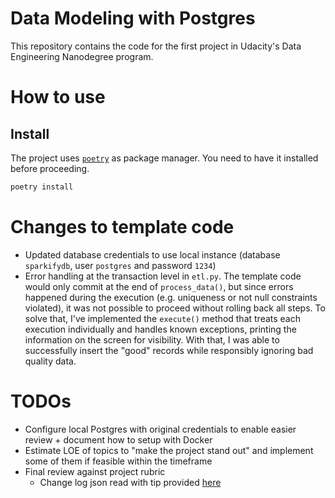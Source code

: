# Data Modeling with Postgres
This repository contains the code for the first project in Udacity's Data Engineering Nanodegree program.

# How to use
## Install
The project uses [`poetry`](https://python-poetry.org/) as package manager. You need to have it installed before proceeding.

```bash
poetry install
```

# Changes to template code
- Updated database credentials to use local instance (database `sparkifydb`, user `postgres` and password `1234`)
- Error handling at the transaction level in `etl.py`. The template code would only commit at the end of `process_data()`, but since errors happened during the execution (e.g. uniqueness or not null constraints violated), it was not possible to proceed without rolling back all steps. To solve that, I've implemented the `execute()` method that treats each execution individually and handles known exceptions, printing the information on the screen for visibility. With that, I was able to successfully insert the "good" records while responsibly ignoring bad quality data.

# TODOs
- Configure local Postgres with original credentials to enable easier review + document how to setup with Docker
- Estimate LOE of topics to "make the project stand out" and implement some of them if feasible within the timeframe
- Final review against project rubric
    - Change log json read with tip provided [here](https://classroom.udacity.com/nanodegrees/nd027/parts/f7dbb125-87a2-4369-bb64-dc5c21bb668a/modules/a7801de4-ee3f-4531-b887-82dea67f47a6/lessons/01995bb4-db30-4e01-bf38-ff11b631be0f/concepts/a5609601-2314-4d8b-a7cf-e40048b3ee96)